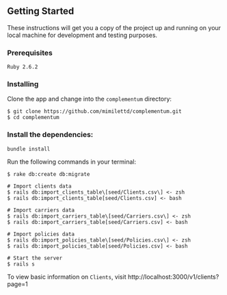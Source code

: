 ## Getting Started
These instructions will get you a copy of the project up and running on your local machine for development and testing purposes.

### Prerequisites
```
Ruby 2.6.2
```

### Installing
Clone the app and change into the `complementum` directory:

```
$ git clone https://github.com/mimilettd/complementum.git
$ cd complementum
```

### Install the dependencies:

```
bundle install
```

Run the following commands in your terminal:

```
$ rake db:create db:migrate

# Import clients data
$ rails db:import_clients_table\[seed/Clients.csv\] <- zsh
$ rails db:import_clients_table[seed/Clients.csv] <- bash

# Import carriers data
$ rails db:import_carriers_table\[seed/Carriers.csv\] <- zsh
$ rails db:import_carriers_table[seed/Carriers.csv] <- bash

# Import policies data
$ rails db:import_policies_table\[seed/Policies.csv\] <- zsh
$ rails db:import_policies_table[seed/Policies.csv] <- bash

# Start the server
$ rails s

```

To view basic information on `Clients`, visit http://localhost:3000/v1/clients?page=1
